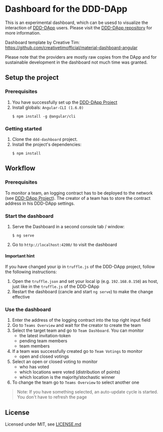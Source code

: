 # Dashboard for the DDD-DApp

This is an experimental dashboard, which can be usesd to visualize the interaction of [DDD-DApp](https://github.com/pirminrehm/ddd-dapp) users. Please visit the [DDD-DApp repository](https://github.com/pirminrehm/ddd-dapp) for more information.

Dashboard template by Creative Tim:
https://github.com/creativetimofficial/material-dashboard-angular

Please note that the providers are mostly raw copies from the DApp and for sustainable development in the dashboard not much time was granted.

## Setup the project
### Prerequisites
1. You have successfully set up the [DDD-DApp Project](https://github.com/pirminrehm/ddd-dapp)
2. Install globals: `Angular-CLI (1.6.0)`
    ```shell
    $ npm install -g @angular/cli
    ```
### Getting started
1. Clone the `ddd-dashboard` project.
2. Install the project's dependencies:
    ```shell
    $ npm install
    ```

## Workflow
### Prerequisites
To monitor a team, an logging contract has to be deployed to the network (see [DDD-DApp Project](https://github.com/pirminrehm/ddd-dapp#compile-and-deploy-smart-contracts)). The creator of a team has to store the contract address in his DDD-DApp settings. 

### Start the dashboard
1. Serve the Dashboard in a second console tab / window:
    ```shell
    $ ng serve
    ```
2. Go to `http://localhost:4200/` to visit the dashboard


#### **Important hint**
If you have changed your ip in `truffle.js` of the DDD-DApp project, follow the following instructions:

1. Open the `truffle.json` and set your local ip (e.g. `192.168.0.150`) as host, just like in the `truffle.js` of the DDD-DApp
2. Restart the dashboard (cancle and start `ng serve`) to make the change effective

### Use the dashboard
1. Enter the address of the logging contract into the top right input field
2. Go to `Teams Overview` and wait for the creator to create the team
3. Select the target team and go to `Team Dashboard`. You can monitor
    - the latest invitation-token
    - pending team members
    - team members
4. If a team was successfully created go to `Team Votings` to monitor
    - open and closed votings
5. Select an open or closed voting to monitor
    - who has voted
    - which locations were voted (distribution of points)
    - which location is the majority/stochastic winner
6. To change the team go to `Teams Overview` to select another one
> Note: If you have something selected, an auto-update cycle is started. You don't have to refresh the page

## License

Licensed under MIT, see [LICENSE.md](./LICENSE.md)
